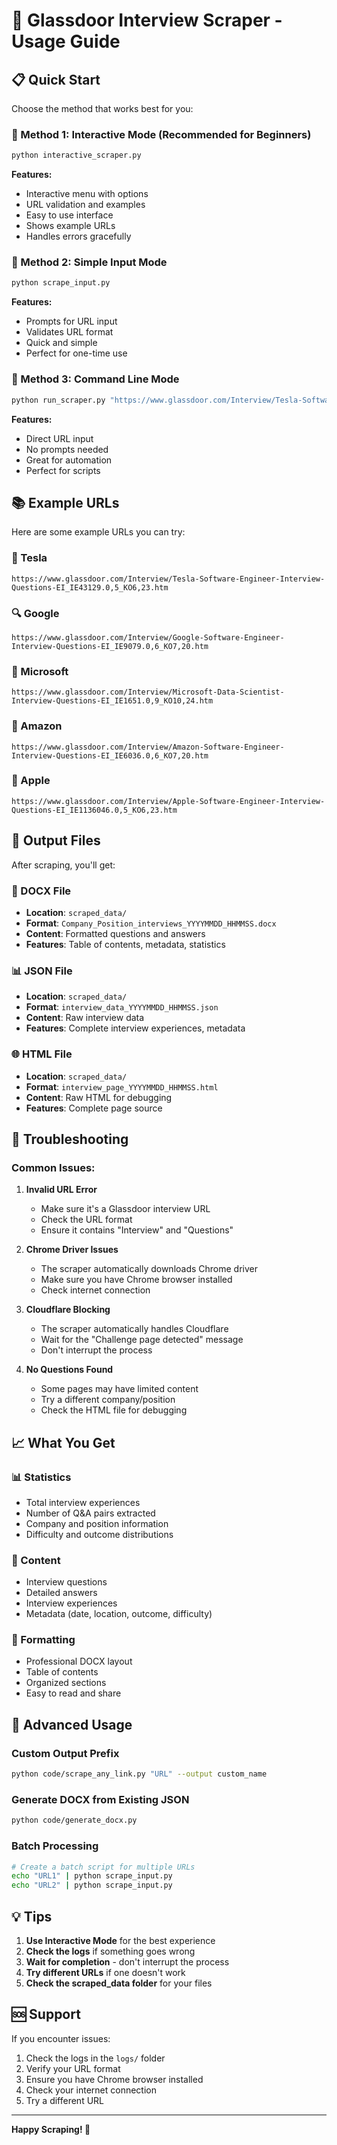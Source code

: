 # 🚀 Glassdoor Interview Scraper - Usage Guide

## 📋 Quick Start

Choose the method that works best for you:

### 🎯 Method 1: Interactive Mode (Recommended for Beginners)
```bash
python interactive_scraper.py
```
**Features:**
- Interactive menu with options
- URL validation and examples
- Easy to use interface
- Shows example URLs
- Handles errors gracefully

### 📝 Method 2: Simple Input Mode
```bash
python scrape_input.py
```
**Features:**
- Prompts for URL input
- Validates URL format
- Quick and simple
- Perfect for one-time use

### 🚀 Method 3: Command Line Mode
```bash
python run_scraper.py "https://www.glassdoor.com/Interview/Tesla-Software-Engineer-Interview-Questions-EI_IE43129.0,5_KO6,23.htm"
```
**Features:**
- Direct URL input
- No prompts needed
- Great for automation
- Perfect for scripts

## 📚 Example URLs

Here are some example URLs you can try:

### 🏢 Tesla
```
https://www.glassdoor.com/Interview/Tesla-Software-Engineer-Interview-Questions-EI_IE43129.0,5_KO6,23.htm
```

### 🔍 Google
```
https://www.glassdoor.com/Interview/Google-Software-Engineer-Interview-Questions-EI_IE9079.0,6_KO7,20.htm
```

### 🏢 Microsoft
```
https://www.glassdoor.com/Interview/Microsoft-Data-Scientist-Interview-Questions-EI_IE1651.0,9_KO10,24.htm
```

### 🛒 Amazon
```
https://www.glassdoor.com/Interview/Amazon-Software-Engineer-Interview-Questions-EI_IE6036.0,6_KO7,20.htm
```

### 🍎 Apple
```
https://www.glassdoor.com/Interview/Apple-Software-Engineer-Interview-Questions-EI_IE1136046.0,5_KO6,23.htm
```

## 📁 Output Files

After scraping, you'll get:

### 📄 DOCX File
- **Location**: `scraped_data/`
- **Format**: `Company_Position_interviews_YYYYMMDD_HHMMSS.docx`
- **Content**: Formatted questions and answers
- **Features**: Table of contents, metadata, statistics

### 📊 JSON File
- **Location**: `scraped_data/`
- **Format**: `interview_data_YYYYMMDD_HHMMSS.json`
- **Content**: Raw interview data
- **Features**: Complete interview experiences, metadata

### 🌐 HTML File
- **Location**: `scraped_data/`
- **Format**: `interview_page_YYYYMMDD_HHMMSS.html`
- **Content**: Raw HTML for debugging
- **Features**: Complete page source

## 🔧 Troubleshooting

### Common Issues:

1. **Invalid URL Error**
   - Make sure it's a Glassdoor interview URL
   - Check the URL format
   - Ensure it contains "Interview" and "Questions"

2. **Chrome Driver Issues**
   - The scraper automatically downloads Chrome driver
   - Make sure you have Chrome browser installed
   - Check internet connection

3. **Cloudflare Blocking**
   - The scraper automatically handles Cloudflare
   - Wait for the "Challenge page detected" message
   - Don't interrupt the process

4. **No Questions Found**
   - Some pages may have limited content
   - Try a different company/position
   - Check the HTML file for debugging

## 📈 What You Get

### 📊 Statistics
- Total interview experiences
- Number of Q&A pairs extracted
- Company and position information
- Difficulty and outcome distributions

### 📝 Content
- Interview questions
- Detailed answers
- Interview experiences
- Metadata (date, location, outcome, difficulty)

### 🎨 Formatting
- Professional DOCX layout
- Table of contents
- Organized sections
- Easy to read and share

## 🚀 Advanced Usage

### Custom Output Prefix
```bash
python code/scrape_any_link.py "URL" --output custom_name
```

### Generate DOCX from Existing JSON
```bash
python code/generate_docx.py
```

### Batch Processing
```bash
# Create a batch script for multiple URLs
echo "URL1" | python scrape_input.py
echo "URL2" | python scrape_input.py
```

## 💡 Tips

1. **Use Interactive Mode** for the best experience
2. **Check the logs** if something goes wrong
3. **Wait for completion** - don't interrupt the process
4. **Try different URLs** if one doesn't work
5. **Check the scraped_data folder** for your files

## 🆘 Support

If you encounter issues:
1. Check the logs in the `logs/` folder
2. Verify your URL format
3. Ensure you have Chrome browser installed
4. Check your internet connection
5. Try a different URL

---

**Happy Scraping! 🎉**
